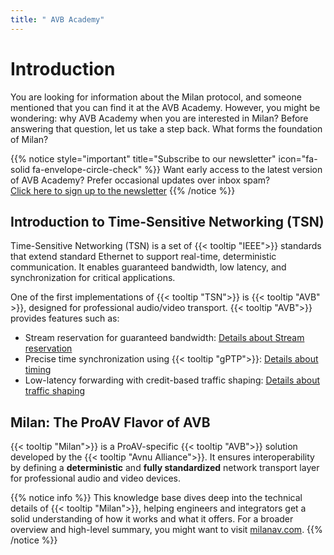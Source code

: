```yaml
---
title: " AVB Academy"
---
```


# Introduction

You are looking for information about the Milan protocol, and someone mentioned that you can find it at the AVB Academy. However, you might be wondering: why AVB Academy when you are interested in Milan? Before answering that question, let us take a step back. What forms the foundation of Milan?

{{% notice style="important" title="Subscribe to our newsletter" icon="fa-solid fa-envelope-circle-check" %}}
Want early access to the latest version of AVB Academy? Prefer occasional updates over inbox spam?  
[Click here to sign up to the newsletter](https://forms.gle/NvR2HfGVQesiAupG7)
{{% /notice %}}

## Introduction to Time-Sensitive Networking (TSN)

Time-Sensitive Networking (TSN) is a set of {{< tooltip "IEEE">}} standards that extend standard Ethernet to support real-time, deterministic communication. It enables guaranteed bandwidth, low latency, and synchronization for critical applications.

One of the first implementations of {{< tooltip "TSN">}} is {{< tooltip "AVB" >}}, designed for professional audio/video transport. {{< tooltip "AVB">}} provides features such as:

- Stream reservation for guaranteed bandwidth: [Details about Stream reservation](01_milan/03_traffic-shaping/stream-reservation/_index.md)
- Precise time synchronization using {{< tooltip "gPTP">}}: [Details about timing](01_milan/00_network-timing/_index.md)
- Low-latency forwarding with credit-based traffic shaping: [Details about traffic shaping](01_milan/03_traffic-shaping/fqtss/_index.md)

## Milan: The ProAV Flavor of AVB

{{< tooltip "Milan">}} is a ProAV-specific {{< tooltip "AVB">}} solution developed by the {{< tooltip "Avnu Alliance">}}. It ensures interoperability by defining a **deterministic** and **fully standardized** network transport layer for professional audio and video devices.

{{% notice info %}}
This knowledge base dives deep into the technical details of {{< tooltip "Milan">}}, helping engineers and integrators get a solid understanding of how it works and what it offers. For a broader overview and high-level summary, you might want to visit [milanav.com](https://milanav.com).
{{% /notice %}}